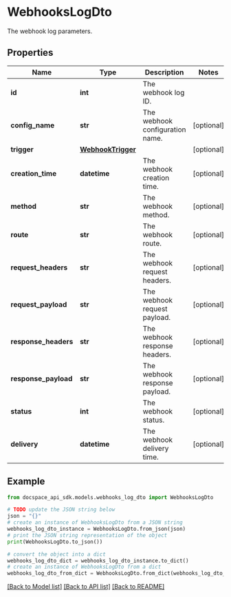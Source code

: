 # WebhooksLogDto
The webhook log parameters.

## Properties

Name | Type | Description | Notes
------------ | ------------- | ------------- | -------------
**id** | **int** | The webhook log ID. | 
**config_name** | **str** | The webhook configuration name. | [optional] 
**trigger** | [**WebhookTrigger**](WebhookTrigger.md) |  | [optional] 
**creation_time** | **datetime** | The webhook creation time. | [optional] 
**method** | **str** | The webhook method. | [optional] 
**route** | **str** | The webhook route. | [optional] 
**request_headers** | **str** | The webhook request headers. | [optional] 
**request_payload** | **str** | The webhook request payload. | [optional] 
**response_headers** | **str** | The webhook response headers. | [optional] 
**response_payload** | **str** | The webhook response payload. | [optional] 
**status** | **int** | The webhook status. | [optional] 
**delivery** | **datetime** | The webhook delivery time. | [optional] 

## Example

```python
from docspace_api_sdk.models.webhooks_log_dto import WebhooksLogDto

# TODO update the JSON string below
json = "{}"
# create an instance of WebhooksLogDto from a JSON string
webhooks_log_dto_instance = WebhooksLogDto.from_json(json)
# print the JSON string representation of the object
print(WebhooksLogDto.to_json())

# convert the object into a dict
webhooks_log_dto_dict = webhooks_log_dto_instance.to_dict()
# create an instance of WebhooksLogDto from a dict
webhooks_log_dto_from_dict = WebhooksLogDto.from_dict(webhooks_log_dto_dict)
```
[[Back to Model list]](../README.md#documentation-for-models) [[Back to API list]](../README.md#documentation-for-api-endpoints) [[Back to README]](../README.md)


